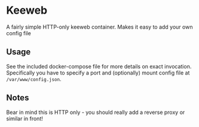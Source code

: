 # Keeweb

A fairly simple HTTP-only keeweb container. Makes it easy to add your own config file

## Usage

See the included docker-compose file for more details on exact invocation.  Specifically you have to specify a port and (optionally) mount  config file at `/var/www/config.json`.

## Notes

Bear in mind this is HTTP only - you should really add a reverse proxy or similar in front!
